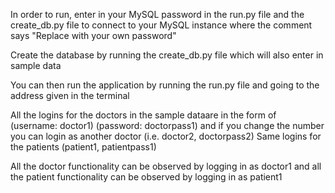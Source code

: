 In order to run, enter in your MySQL password in the run.py file and the create_db.py file to connect to your MySQL instance where the comment says "Replace with your own password"

Create the database by running the create_db.py file which will also enter in sample data

You can then run the application by running the run.py file and going to the address given in the terminal

All the logins for the doctors in the sample dataare in the form of (username: doctor1) (password: doctorpass1) and if you change the number you can login as another doctor (i.e. doctor2, doctorpass2)
Same logins for the patients (patient1, patientpass1) 

All the doctor functionality can be observed by logging in as doctor1 and all the patient functionality can be observed by logging in as patient1
